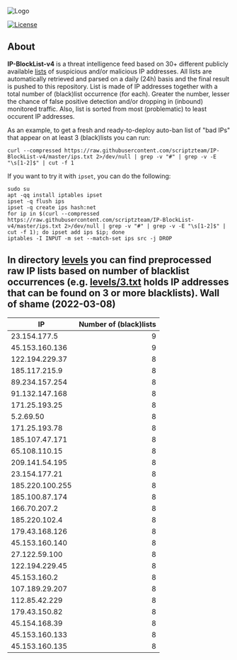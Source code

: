 ![Logo](https://i.imgur.com/PyKLAe7.png)

[![License](https://img.shields.io/badge/license-The_Unlicense-red.svg)](https://unlicense.org/)

About
----

**IP-BlockList-v4** is a threat intelligence feed based on 30+ different publicly available [lists](https://github.com/stamparm/maltrail) of suspicious and/or malicious IP addresses. All lists are automatically retrieved and parsed on a daily (24h) basis and the final result is pushed to this repository. List is made of IP addresses together with a total number of (black)list occurrence (for each). Greater the number, lesser the chance of false positive detection and/or dropping in (inbound) monitored traffic. Also, list is sorted from most (problematic) to least occurent IP addresses.

As an example, to get a fresh and ready-to-deploy auto-ban list of "bad IPs" that appear on at least 3 (black)lists you can run:

```
curl --compressed https://raw.githubusercontent.com/scriptzteam/IP-BlockList-v4/master/ips.txt 2>/dev/null | grep -v "#" | grep -v -E "\s[1-2]$" | cut -f 1
```

If you want to try it with `ipset`, you can do the following:

```
sudo su
apt -qq install iptables ipset
ipset -q flush ips
ipset -q create ips hash:net
for ip in $(curl --compressed https://raw.githubusercontent.com/scriptzteam/IP-BlockList-v4/master/ips.txt 2>/dev/null | grep -v "#" | grep -v -E "\s[1-2]$" | cut -f 1); do ipset add ips $ip; done
iptables -I INPUT -m set --match-set ips src -j DROP
```

In directory [levels](levels) you can find preprocessed raw IP lists based on number of blacklist occurrences (e.g. [levels/3.txt](levels/3.txt) holds IP addresses that can be found on 3 or more blacklists).
Wall of shame (2022-03-08)
----

|IP|Number of (black)lists|
|---|--:|
23.154.177.5|9
45.153.160.136|9
122.194.229.37|8
185.117.215.9|8
89.234.157.254|8
91.132.147.168|8
171.25.193.25|8
5.2.69.50|8
171.25.193.78|8
185.107.47.171|8
65.108.110.15|8
209.141.54.195|8
23.154.177.21|8
185.220.100.255|8
185.100.87.174|8
166.70.207.2|8
185.220.102.4|8
179.43.168.126|8
45.153.160.140|8
27.122.59.100|8
122.194.229.45|8
45.153.160.2|8
107.189.29.207|8
112.85.42.229|8
179.43.150.82|8
45.154.168.39|8
45.153.160.133|8
45.153.160.135|8
